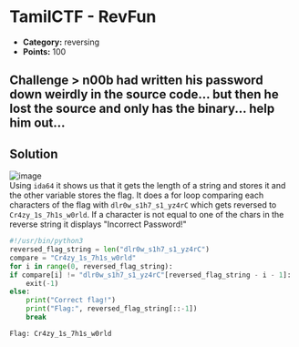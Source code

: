 # TamilCTF - RevFun
* **Category:** reversing
* **Points:** 100
## Challenge  > n00b had written his password down weirdly in the source code... but then he lost the source and only has the binary... help him out...  
## Solution 
![image](https://user-images.githubusercontent.com/78451563/145109120-04a313e0-2800-4b2d-980b-5e953d98f382.png)  
Using `ida64` it shows us that it gets the length of a string and stores it and the other variable stores the flag. It does a for loop comparing each characters of the flag with `dlr0w_s1h7_s1_yz4rC` which gets reversed to `Cr4zy_1s_7h1s_w0rld`. If a character is not equal to one of the chars in the reverse string it displays "Incorrect Password!" 
```python 
#!/usr/bin/python3
reversed_flag_string = len("dlr0w_s1h7_s1_yz4rC") 
compare = "Cr4zy_1s_7h1s_w0rld" 
for i in range(0, reversed_flag_string):     
if compare[i] != "dlr0w_s1h7_s1_yz4rC"[reversed_flag_string - i - 1]:         
	exit(-1)     
else:         
	print("Correct flag!")         
	print("Flag:", reversed_flag_string[::-1])
	break 
``` 
``` 
Flag: Cr4zy_1s_7h1s_w0rld 
``` 
